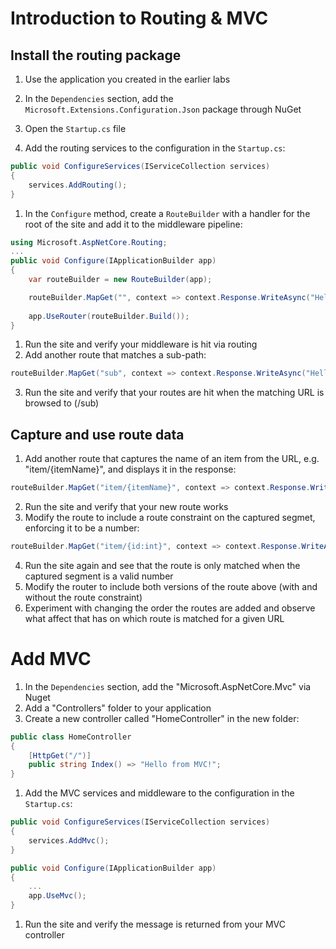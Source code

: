 # Introduction to Routing & MVC

## Install the routing package
1. Use the application you created in the earlier labs
2. In the `Dependencies` section, add the `Microsoft.Extensions.Configuration.Json` package through NuGet

3. Open the `Startup.cs` file
4. Add the routing services to the configuration in the `Startup.cs`:

  ``` c#
  public void ConfigureServices(IServiceCollection services)
  {
      services.AddRouting();
  }
  ```
1. In the `Configure` method, create a `RouteBuilder` with a handler for the root of the site and add it to the middleware pipeline:
  
  ``` c#
  using Microsoft.AspNetCore.Routing;
  ...
  public void Configure(IApplicationBuilder app)
  {
      var routeBuilder = new RouteBuilder(app);

      routeBuilder.MapGet("", context => context.Response.WriteAsync("Hello from Routing!"));
            
      app.UseRouter(routeBuilder.Build());
  }
  ```
1. Run the site and verify your middleware is hit via routing
2. Add another route that matches a sub-path:
  
  ``` c#
  routeBuilder.MapGet("sub", context => context.Response.WriteAsync("Hello from sub!"));
  ```
3. Run the site and verify that your routes are hit when the matching URL is browsed to (/sub)

## Capture and use route data
1. Add another route that captures the name of an item from the URL, e.g. "item/{itemName}", and displays it in the response:
  
  ``` c#
  routeBuilder.MapGet("item/{itemName}", context => context.Response.WriteAsync($"Item: {context.GetRouteValue("itemName")}"));
  ```
2. Run the site and verify that your new route works
3. Modify the route to include a route constraint on the captured segmet, enforcing it to be a number:
  
  ``` c#
  routeBuilder.MapGet("item/{id:int}", context => context.Response.WriteAsync($"Item ID: {context.GetRouteValue("id")}"));
  ```
4. Run the site again and see that the route is only matched when the captured segment is a valid number
5. Modify the router to include both versions of the route above (with and without the route constraint)
6. Experiment with changing the order the routes are added and observe what affect that has on which route is matched for a given URL

# Add MVC
1. In the `Dependencies` section, add the "Microsoft.AspNetCore.Mvc" via Nuget
2. Add a "Controllers" folder to your application
3. Create a new controller called "HomeController" in the new folder:

  ``` c#
  public class HomeController
  {
      [HttpGet("/")]
      public string Index() => "Hello from MVC!";
  }
  ```
1. Add the MVC services and middleware to the configuration in the `Startup.cs`:

  ``` c#
  public void ConfigureServices(IServiceCollection services)
  {
      services.AddMvc();
  }
  
  public void Configure(IApplicationBuilder app)
  {
      ...
      app.UseMvc();
  }
  ```
1. Run the site and verify the message is returned from your MVC controller
